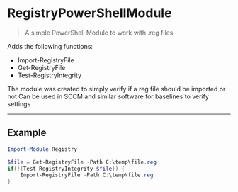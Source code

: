# RegistryPowerShellModule

> A simple PowerShell Module to work with .reg files

Adds the following functions:
- Import-RegistryFile
- Get-RegistryFile
- Test-RegistryIntegrity

The module was created to simply verify if a reg file should be imported or not
Can be used in SCCM and similar software for baselines to verify settings

---

## Example

```powershell
Import-Module Registry

$file = Get-RegistryFile -Path C:\temp\file.reg
if(!(Test-RegistryIntegrity $file)) {
	Import-RegistryFile -Path C:\temp\file.reg
}
```